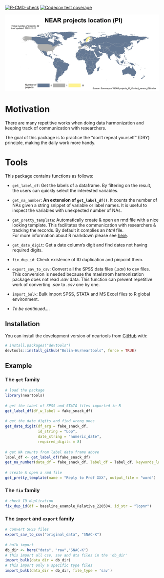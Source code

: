 
<!-- README.md is generated from README.Rmd. Please edit that file -->

<!-- badges: start -->
[![R-CMD-check](https://github.com/Bolin-Wu/neartools/actions/workflows/R-CMD-check.yaml/badge.svg)](https://github.com/Bolin-Wu/neartools/actions/workflows/R-CMD-check.yaml)
[![Codecov test
coverage](https://codecov.io/gh/Bolin-Wu/neartools/branch/master/graph/badge.svg)](https://app.codecov.io/gh/Bolin-Wu/neartools?branch=master)
<!-- badges: end -->

![](man/figures/country_map.jpeg)<!-- -->

# Motivation

There are many repetitive works when doing data harmonization and
keeping track of communication with researchers.

The goal of this package is to practice the “don’t repeat yourself”
(DRY) principle, making the daily work more handy.

# Tools

This package contains functions as follows:

-   `get_label_df`: Get the labels of a dataframe. By filtering on the
    result, the users can quickly select the interested variables.

-   `get_na_number`: **An extension of `get_label_df()`**. It counts the
    number of NAs given a string snippet of variable or label names. It
    is useful to inspect the variables with unexpected number of NAs.

-   `get_pretty_template`: Automatically create & open an rmd file with
    a nice looking template. This facilitates the communication with
    researchers & tracking the records. By default it complies an *html*
    file.  
    For more information about R markdown please see
    [here](https://rmarkdown.rstudio.com).

-   `get_date_digit`: Get a date column’s digit and find dates not
    having required digits.

-   `fix_dup_id`: Check existence of ID duplication and pinpoint them.

-   `export_sav_to_csv`: Convert all the SPSS data files (*.sav*) to csv
    files. This conversion is needed because the maelstrom harmonization
    package does not read *.sav* data. This function can prevent
    repetitive work of converting *.sav* to *.csv* one by one.

-   `import_bulk`: Bulk import SPSS, STATA and MS Excel files to R
    global environment.

-   *To be continued….*

## Installation

You can install the development version of neartools from
[GitHub](https://github.com/) with:

``` r
# install.packages("devtools")
devtools::install_github("Bolin-Wu/neartools", force = TRUE)
```

## Example

### The `get` family

``` r
# load the package
library(neartools)

# get the label of SPSS and STATA files imported in R
get_label_df(df_w_label = fake_snack_df)

# get the date digits and find wrong ones
get_date_digit(df_arg = fake_snack_df, 
               id_string = "Lop", 
               date_string = "numeric_date", 
               required_digits = 8)

# get NA counts from label data frame above
label_df <- get_label_df(fake_snack_df)
get_na_number(data_df = fake_snack_df, label_df = label_df, keywords_label = "dementia")

# create & open a rmd file 
get_pretty_template(name = "Reply to Prof XXX", output_file = "word")
```

### The `fix` family

``` r
# check ID duplication
fix_dup_id(df = baseline_example_Relative_220504, id_str = "lopnr")
```

### The `import` and `export` family

``` r
# convert SPSS files
export_sav_to_csv("original_data", "SNAC-K")

# bulk import
db_dir <- here("data", "raw","SNAC-K")
# this import all csv, sav and dta files in the 'db_dir'
import_bulk(data_dir = db_dir)
# this import only a specific type files
import_bulk(data_dir = db_dir, file_type = 'sav')
```
